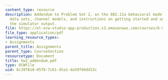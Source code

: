 ```yaml
---
content_type: resource
description: Addendum to Problem Set 2, on the 802.11a behavioral model. Includes
  data sets, channel models, and instructions on getting started and understanding
  the simulator output.
file: https://ol-ocw-studio-app-production.s3.amazonaws.com/courses/6-973-communication-system-design-spring-2006/6c39781805787c61d5a1da59f60dd15c_hw2_addendum.pdf
file_type: application/pdf
learning_resource_types:
- Assignments
parent_title: Assignments
parent_type: CourseSection
resourcetype: Document
title: hw2_addendum.pdf
type: OCWFile
uid: 6c397818-0578-7c61-d5a1-da59f60dd15c
---
```

